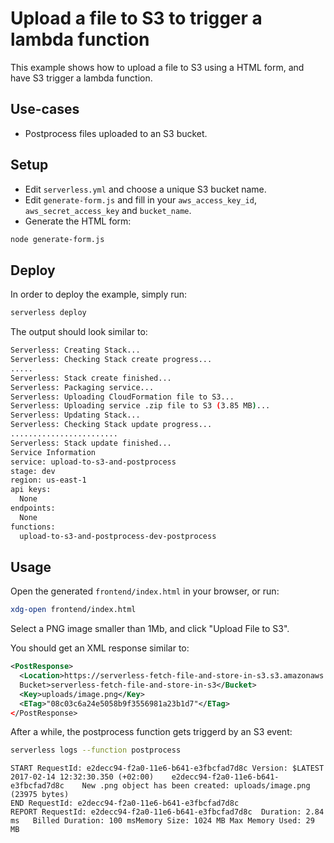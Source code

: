 # Upload a file to S3 to trigger a lambda function

This example shows how to upload a file to S3 using a HTML form, and have S3
trigger a lambda function.

## Use-cases

- Postprocess files uploaded to an S3 bucket.

## Setup

- Edit `serverless.yml` and choose a unique S3 bucket name.
- Edit `generate-form.js` and fill in your `aws_access_key_id`,
  `aws_secret_access_key` and `bucket_name`.
- Generate the HTML form:


```bash
node generate-form.js
```

## Deploy

In order to deploy the example, simply run:

```bash
serverless deploy
```

The output should look similar to:

```bash
Serverless: Creating Stack...
Serverless: Checking Stack create progress...
.....
Serverless: Stack create finished...
Serverless: Packaging service...
Serverless: Uploading CloudFormation file to S3...
Serverless: Uploading service .zip file to S3 (3.85 MB)...
Serverless: Updating Stack...
Serverless: Checking Stack update progress...
........................
Serverless: Stack update finished...
Service Information
service: upload-to-s3-and-postprocess
stage: dev
region: us-east-1
api keys:
  None
endpoints:
  None
functions:
  upload-to-s3-and-postprocess-dev-postprocess

```

## Usage

Open the generated `frontend/index.html` in your browser, or run:

```bash
xdg-open frontend/index.html
```

Select a PNG image smaller than 1Mb, and click "Upload File to S3".

You should get an XML response similar to:

```xml
<PostResponse>
  <Location>https://serverless-fetch-file-and-store-in-s3.s3.amazonaws.com/uploads%2Fimage.png</Location><
  Bucket>serverless-fetch-file-and-store-in-s3</Bucket>
  <Key>uploads/image.png</Key>
  <ETag>"08c03c6a24e5058b9f3556981a23b1d7"</ETag>
</PostResponse>
```

After a while, the postprocess function gets triggerd by an S3 event:

```bash
serverless logs --function postprocess
```

```
START RequestId: e2decc94-f2a0-11e6-b641-e3fbcfad7d8c Version: $LATEST
2017-02-14 12:32:30.350 (+02:00)	e2decc94-f2a0-11e6-b641-e3fbcfad7d8c	New .png object has been created: uploads/image.png (23975 bytes)
END RequestId: e2decc94-f2a0-11e6-b641-e3fbcfad7d8c
REPORT RequestId: e2decc94-f2a0-11e6-b641-e3fbcfad7d8c	Duration: 2.84 ms	Billed Duration: 100 msMemory Size: 1024 MB	Max Memory Used: 29 MB
```
